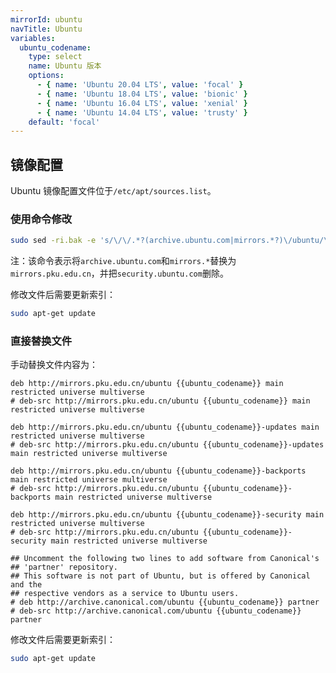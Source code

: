 ```yaml
---
mirrorId: ubuntu
navTitle: Ubuntu
variables:
  ubuntu_codename:
    type: select
    name: Ubuntu 版本
    options:
      - { name: 'Ubuntu 20.04 LTS', value: 'focal' }
      - { name: 'Ubuntu 18.04 LTS', value: 'bionic' }
      - { name: 'Ubuntu 16.04 LTS', value: 'xenial' }
      - { name: 'Ubuntu 14.04 LTS', value: 'trusty' }
    default: 'focal'
---
```


## 镜像配置

Ubuntu 镜像配置文件位于`/etc/apt/sources.list`。

### 使用命令修改

```bash
sudo sed -ri.bak -e 's/\/\/.*?(archive.ubuntu.com|mirrors.*?)\/ubuntu/\/\/mirrors.pku.edu.cn\/ubuntu/g' -e '/security.ubuntu.com\/ubuntu/d' /etc/apt/sources.list
```

注：该命令表示将`archive.ubuntu.com`和`mirrors.*`替换为`mirrors.pku.edu.cn`，并把`security.ubuntu.com`删除。

修改文件后需要更新索引：

```bash
sudo apt-get update
```

### 直接替换文件

手动替换文件内容为：

```unix-conf
deb http://mirrors.pku.edu.cn/ubuntu {{ubuntu_codename}} main restricted universe multiverse
# deb-src http://mirrors.pku.edu.cn/ubuntu {{ubuntu_codename}} main restricted universe multiverse

deb http://mirrors.pku.edu.cn/ubuntu {{ubuntu_codename}}-updates main restricted universe multiverse
# deb-src http://mirrors.pku.edu.cn/ubuntu {{ubuntu_codename}}-updates main restricted universe multiverse

deb http://mirrors.pku.edu.cn/ubuntu {{ubuntu_codename}}-backports main restricted universe multiverse
# deb-src http://mirrors.pku.edu.cn/ubuntu {{ubuntu_codename}}-backports main restricted universe multiverse

deb http://mirrors.pku.edu.cn/ubuntu {{ubuntu_codename}}-security main restricted universe multiverse
# deb-src http://mirrors.pku.edu.cn/ubuntu {{ubuntu_codename}}-security main restricted universe multiverse

## Uncomment the following two lines to add software from Canonical's
## 'partner' repository.
## This software is not part of Ubuntu, but is offered by Canonical and the
## respective vendors as a service to Ubuntu users.
# deb http://archive.canonical.com/ubuntu {{ubuntu_codename}} partner
# deb-src http://archive.canonical.com/ubuntu {{ubuntu_codename}} partner
```

修改文件后需要更新索引：

```bash
sudo apt-get update
```

